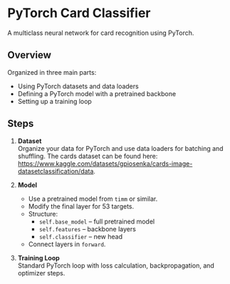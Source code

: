 # PyTorch Card Classifier

A multiclass neural network for card recognition using PyTorch.

## Overview

Organized in three main parts:  
- Using PyTorch datasets and data loaders  
- Defining a PyTorch model with a pretrained backbone  
- Setting up a training loop

## Steps

1. **Dataset**  
   Organize your data for PyTorch and use data loaders for batching and shuffling. The cards dataset can be found here: https://www.kaggle.com/datasets/gpiosenka/cards-image-datasetclassification/data.

2. **Model**  
   - Use a pretrained model from `timm` or similar.  
   - Modify the final layer for 53 targets.  
   - Structure:
     - `self.base_model` – full pretrained model  
     - `self.features` – backbone layers  
     - `self.classifier` – new head  
   - Connect layers in `forward`.

3. **Training Loop**  
   Standard PyTorch loop with loss calculation, backpropagation, and optimizer steps.
